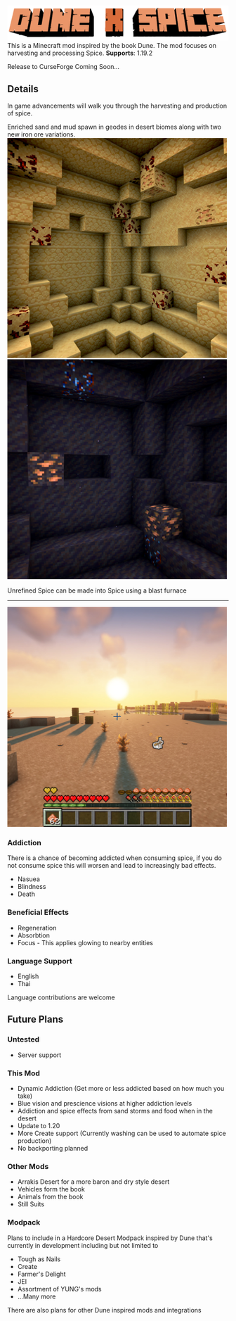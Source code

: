 ![Dune - Spice](screenshots/mod_title.png)
This is a Minecraft mod inspired by the book Dune. The mod focuses on harvesting and processing Spice. 
**Supports**: 1.19.2

Release to CurseForge Coming Soon...

## Details
In game advancements will walk you through the harvesting and production of spice.

Enriched sand and mud spawn in geodes in desert biomes along with two new iron ore variations.
<img alt="Spice Sand Geode" src="screenshots/spice_geode.png" width="500"/><img alt="Spice Mud Geode" src="screenshots/spice_mud_geode.png" width="500"/>

Unrefined Spice can be made into Spice using a blast furnace

<hr/>

<img alt="Addiction Bar" src="screenshots/spice_addiction_updscale.png" width="500"/>

### Addiction
There is a chance of becoming addicted when consuming spice, if you do not consume spice this will worsen and lead to increasingly bad effects.
- Nasuea
- Blindness
- Death

### Beneficial Effects
- Regeneration
- Absorbtion
- Focus - This applies glowing to nearby entities

### Language Support
- English
- Thai

Language contributions are welcome


## Future Plans
### Untested
- Server support

### This Mod
- Dynamic Addiction (Get more or less addicted based on how much you take)
- Blue vision and prescience visions at higher addiction levels
- Addiction and spice effects from sand storms and food when in the desert
- Update to 1.20
- More Create support (Currently washing can be used to automate spice production)
- No backporting planned

### Other Mods
- Arrakis Desert for a more baron and dry style desert
- Vehicles form the book
- Animals from the book
- Still Suits

### Modpack
Plans to include in a Hardcore Desert Modpack inspired by Dune that's currently in development including but not limited to
- Tough as Nails
- Create
- Farmer's Delight
- JEI
- Assortment of YUNG's mods
- ...Many more


There are also plans for other Dune inspired mods and integrations
